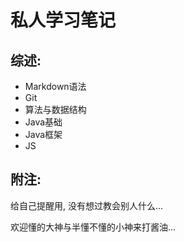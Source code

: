 # 私人学习笔记

## 综述:

-   Markdown语法
-   Git
-   算法与数据结构
-   Java基础
-   Java框架
-   JS 

## 附注:

给自己提醒用, 没有想过教会别人什么...

欢迎懂的大神与半懂不懂的小神来打酱油...
